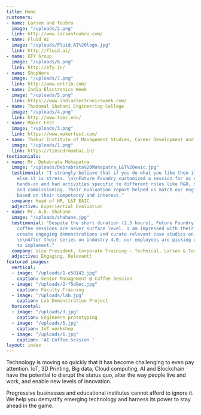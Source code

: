 ```yaml
---
title: Home
customers:
- name: Larsen and Toubro
  image: "/uploads/2.png"
  link: http://www.larsentoubro.com/
- name: Fluid AI
  image: "/uploads/Fluid.AI%20logo.jpg"
  link: http://fluid.ai/
- name: EFY Group
  image: "/uploads/6.png"
  link: http://efy.in/
- name: ShopWorx
  image: "/uploads/7.png"
  link: http://www.entrib.com/
- name: India Electronics Week
  image: "/uploads/5.png"
  link: https://www.indiaelectronicsweek.com/
- name: Thadomal Shahani Engineering College
  image: "/uploads/4.png"
  link: http://www.tsec.edu/
- name: Maker Fest
  image: "/uploads/3.png"
  link: https://www.makerfest.com/
- name: Thakur Institute of Management Studies, Career Development and Research
  image: "/uploads/1.png"
  link: https://timscdrmumbai.in/
testimonials:
- name: Mr. Debabrata Mohapatra
  image: "/uploads/Debrabrata%20Mohapatra_L&T%20eaic.jpg"
  testimonial: "I strongly believe that if you do what you like then it is passion
    else it is stress. \n\nFuture Foundry customized a session for us which was pure
    hands-on and had activities specific to different roles like R&D, sales, manufacturing
    and commissioning. Their evaluation report helped us match our engineers to roles
    based on their competency and interest."
  company: Head of HR, L&T EAIC
  adjective: Experiential Evaluation
- name: Mr. A.D. Shahane
  image: "/uploads/shahane.jpg"
  testimonial: "Despite the short duration (2.5 hours), Future Foundry's technology
    coffee sessions are never surface level. I am impressed with their ability to
    create engaging demonstrations and curate relevant case studies on every technology.
    \n\nAfter their series on industry 4.0, our employees are picking up pilot projects
    to implement."
  company: Vice President, Corporate Training - Technical, Larsen & Toubro
  adjective: Engaging, Relevant!
featured images:
  vertical:
  - image: "/uploads/1-e58142.jpg"
    caption: Senior Management @ Coffee Session
  - image: "/uploads/2-f5d8ec.jpg"
    caption: Faculty Training
  - image: "/uploads/lab.jpg"
    caption: Lab Demonstration Project
  horizontal:
  - image: "/uploads/3.jpg"
    caption: Engineers prototyping
  - image: "/uploads/5.jpg"
    caption: IoT workshop
  - image: "/uploads/6.jpg"
    caption: 'AI Coffee Session '
layout: index
---
```


Technology is moving so quickly that it has become challenging to even pay attention. IoT, 3D Printing, Big data, Cloud computing, AI and Blockchain have the potential to disrupt the status quo, alter the way people live and work, and enable new levels of innovation. 
 
Progressive businesses and educational institutes cannot afford to ignore it. We help you demystify emerging technology and harness its power to stay ahead in the game.